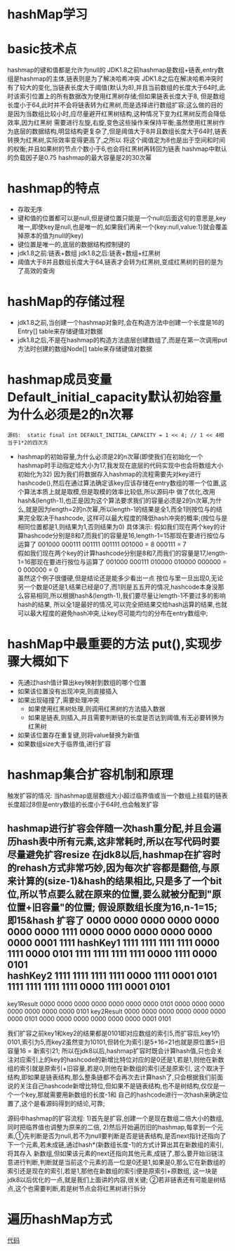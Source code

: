 # hashMap学习

  # basic技术点
  hashmap的键和值都是允许为null的
  JDK1.8之前hashmap是数组+链表,entry数组是hashmap的主体,链表则是为了解决哈希冲突
  JDK1.8之后在解决哈希冲突时有了较大的变化,当链表长度大于阈值(默认为8),并且当前数组的长度大于64时,此时该索引位置上的所有数据改为使用红黑树存储;但如果链表长度大于8,
但是数组长度小于64,此时并不会将链表转为红黑树,而是选择进行数组扩容;这么做的目的是因为当数组比较小时,应尽量避开红黑树结构,这种情况下变为红黑树反而会降低效率,因为红黑树
需要进行左旋,右旋,变色这些操作来保持平衡;虽然使用红黑树作为底层的数据结构,明显结构更复杂了,但是阈值大于8并且数组长度大于64时,链表转换为红黑树,实际效率变得更高了,之所以
将这个阈值定为8也是出于空间和时间的权衡;并且如果树的节点个数小于6,也会将红黑树再转回为链表
  hashmap中默认的负载因子是0.75
  hashmap的最大容量是2的30次幂

  # hashmap的特点
  - 存取无序
  - 键和值的位置都可以是null,但是键位置只能是一个null(后面这句的意思是,key唯一,即使key是null,也是唯一的,如果我们再来一个{key:null,value:1}就会覆盖掉原本的值为null的key)
  - 键位置是唯一的,底层的数据结构控制键的
  - jdk1.8之前:链表+数组  jdk1.8之后:链表+数组+红黑树
  - 阈值大于8并且数组长度大于64,链表才会转为红黑树,变成红黑树的目的是为了高效的查询
  
  # hashMap的存储过程
  - jdk1.8之前,当创建一个hashmap对象时,会在构造方法中创建一个长度是16的Entry[] table来存储键值对数据
  - jdk1.8之后,不是在hashmap的构造方法底层创建数组了,而是在第一次调用put方法时创建的数组Node[] table来存储键值对数据

  # hashmap成员变量 Default_initial_capacity默认初始容量为什么必须是2的n次幂
    源码:  static final int DEFAULT_INITIAL_CAPACITY = 1 << 4; // 1 << 4相当于1*2的四次方
  - hashmap的初始容量,为什么必须是2的n次幂(即使我们在初始化一个hashmap时手动指定给大小为17,我发现在底层的代码实现中也会将数组大小初始化为32)
    因为我们将数据存入hashmap的流程需要先对key进行hashcode(),然后在通过算法确定该key应该存储在entry数组的哪一个位置,这个算法本质上就是取模,但是取模的效率比较低,所以源码中
  做了优化,改用hash&(length-1),也正是因为这个算法要求我们的容量必须是2的n次幂,为什么,就是因为length=2的n次幂,所以length-1的结果是全1,而全1则按位与的结果完全取决于hashcode,
  这样可以最大程度的降低hash冲突的概率;(按位与是相同位置都是1,则结果为1,否则结果为0)
    具体演示:
    假如我们现在两个key的计算hashcode分别是8和7,而我们的容量是16,length-1=15那现在要进行按位与运算了
    001000             000111
    001111             001111
    001000 = 8         000111 = 7  
    假如我们现在两个key的计算hashcode分别是8和7,而我们的容量是17,length-1=16那现在要进行按位与运算了
    001000             000111
    010000             010000
    000000 = 0         000000 = 0  
    虽然这个例子很僵硬,但是结论还是能多少看出一点
    按位与里一旦出现0,无论另一个数是0还是1,结果已经是0了,而1则是五五开的情况,hashcode本身没那么容易相同,所以根据hash&(length-1),我们要尽量让length-1不要过多的影响hash的结果,
  所以全1是最好的情况,可以完全把结果交给hash运算的结果,也就可以最大程度的避免hash冲突,让key尽可能均匀的分布在entry数组中;

  # hashMap中最重要的方法 put(),实现步骤大概如下
  - 先通过hash值计算出key映射到数组的哪个位置
  - 如果该位置没有出现冲突,则直接插入
  - 如果出现碰撞了,需要处理冲突
    - 如果使用红黑树处理,则调用红黑树的方法插入数据
    - 如果是链表,则插入,并且需要判断链的长度是否达到阈值,有无必要转换为红黑树
  - 如果该位置存在重复键,则将value替换为新值
  - 如果数组size大于临界值,进行扩容

  # hashmap集合扩容机制和原理
  触发扩容的情况: 当hashmap底层数组大小超过临界值或当一个数组上挂载的链表长度超过8但是entry数组的长度小于64时,也会触发扩容
  
  hashmap进行扩容会伴随一次hash重分配,并且会遍历hash表中所有元素,这非常耗时,所以在写代码时要尽量避免扩容resize
  在jdk8以后,hashmap在扩容时的rehash方式非常巧妙,因为每次扩容都是翻倍,与原来计算的(size-1)&hash的结果相比,只是多了一个bit位,所以节点要么就在原来的位置,要么就被分配到"原位置+旧容量"的位置;
  假设原数组长度为16,n-1=15; 即15&hash                                                           扩容了
              0000 0000 0000 0000 0000 0000 0000 1111             0000 0000 0000 0000 0000 0000 0001 1111
  hashKey1    1111 1111 1111 1111 0000 1111 0000 0101             1111 1111 1111 1111 0000 1111 0000 0101                
  hashKey2    1111 1111 1111 1111 0000 1111 0001 0101             1111 1111 1111 1111 0000 1111 0001 0101
  --------------------------------------------------------------------------------------------------------------
  key1Result  0000 0000 0000 0000 0000 0000 0000 0101             0000 0000 0000 0000 0000 0000 0000 0101
  key2Result  0000 0000 0000 0000 0000 0000 0000 0101             0000 0000 0000 0000 0000 0000 0001 0101
  
  我们扩容之前key1和key2的结果都是0101即对应数组的索引5,而扩容后,key1仍0101,索引为5,而key2虽然变为10101,但转化为索引是5+16=21也就是原位置5+旧容量16 = 新索引21;
  所以在jdk8以后,hashmap扩容时既会计算hash值,只也会关注对应索引上的key的hashcode的新增比特位对应的是0还是1,若是1,则他在新数组的索引就是原索引+旧容量,若是0,则他在新数组的索引还是原索引,
这个取决于结构,即如果是链表结构,那么整条链都不会再次去计算hash了,只会根据我们前面说的关注自己hashcode新增比特位,但如果不是链表结构,也不是树结构,仅仅是一个一个key,那就需要用新数组的长度-1和
自己的hashcode进行一次hash来确定位置了,这个是看源码得到的结论,可靠;
  
  源码中hashmap的扩容流程:
  1)首先是扩容,创建一个是现在数组二倍大小的数组,同时把临界值也调整为原来的二倍,
  2)然后开始遍历旧的hashmap,每拿到一个元素,①先判断是否为null,若不为null要判断是否是链表结构,是否next指针还指向了下一个元素,若未成链,通过hash*(新数组长度-1)的方式计算出其在新数组的索引,将其存入
  新数组,但如果该元素的next还指向其他元素,成链了,那么要开始沿链注意进行判断,判断就是当前这个元素的高一位是0还是1,如果是0,那么它在新数组的索引还是现在的索引,若是1,那他在新数组的索引便是原索引+原数组,
  这一块是jdk8以后优化的一点,就是我们上面讲的内容,很关键;
  ②若非链表还有可能是树结点,这个也需要判断,若是树节点会将红黑树进行拆分
  
  # 遍历hashMap方式
  [代码](/src/main/java/collections/ToHashMap.java)
  